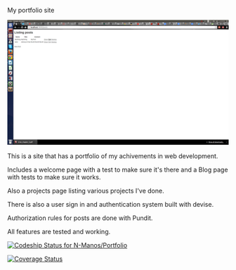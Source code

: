 My portfolio site

![Blog Page SS](https://raw.githubusercontent.com/N-Manos/Screenshots/master/Post%20Page.png)

This is a site that has a portfolio of my achivements in web development.

Includes a welcome page with a test to make sure it's there and a
Blog page with tests to make sure it works.

Also a projects page listing various projects I've done.

There is also a user sign in and authentication system built with devise.

Authorization rules for posts are done with Pundit.

All features are tested and working.


[ ![Codeship Status for N-Manos/Portfolio](https://www.codeship.io/projects/a6335700-2cb0-0132-b42c-2ed46d809325/status)](https://www.codeship.io/projects/39022)

[![Coverage Status](https://coveralls.io/repos/N-Manos/Portfolio/badge.png)](https://coveralls.io/r/N-Manos/Portfolio)

